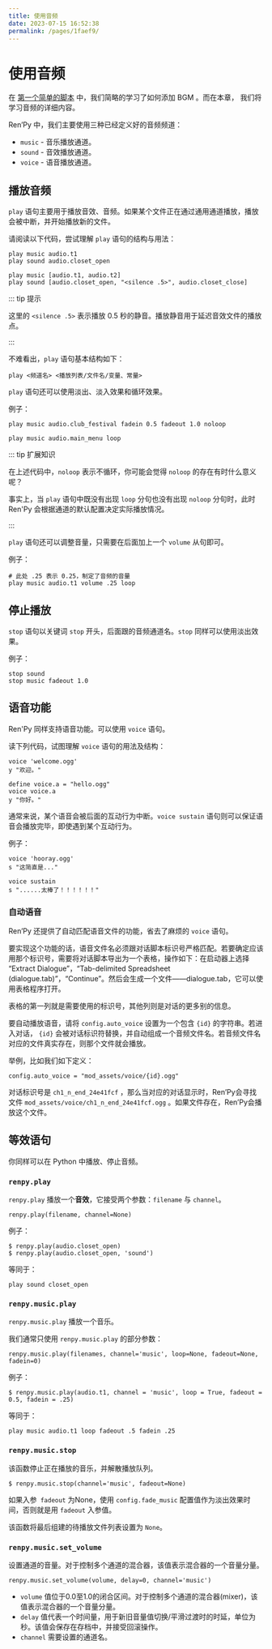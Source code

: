 ```yaml
---
title: 使用音频
date: 2023-07-15 16:52:38
permalink: /pages/1faef9/
---
```


# 使用音频

在 [第一个简单的脚本](/pages/91995e/) 中，我们简略的学习了如何添加 BGM 。而在本章， 我们将学习音频的详细内容。

Ren’Py 中，我们主要使用三种已经定义好的音频频道：

- `music` - 音乐播放通道。
- `sound` - 音效播放通道。
- `voice` - 语音播放通道。



## 播放音频

`play` 语句主要用于播放音效、音频。如果某个文件正在通过通用通道播放，播放会被中断，并开始播放新的文件。

请阅读以下代码，尝试理解 `play` 语句的结构与用法：

```rpy
play music audio.t1
play sound audio.closet_open
```

```rpy
play music [audio.t1, audio.t2]
play sound [audio.closet_open, "<silence .5>", audio.closet_close]
```

::: tip 提示

这里的 `<silence .5>` 表示播放 0.5 秒的静音。播放静音用于延迟音效文件的播放点。

:::

不难看出，`play` 语句基本结构如下：

```rpy
play <频道名> <播放列表/文件名/变量、常量>
```



`play` 语句还可以使用淡出、淡入效果和循环效果。

例子：

```rpy
play music audio.club_festival fadein 0.5 fadeout 1.0 noloop
```

```rpy\
play music audio.main_menu loop
```

::: tip 扩展知识

在上述代码中，`noloop` 表示不循环，你可能会觉得 `noloop` 的存在有时什么意义呢？

事实上，当 `play` 语句中既没有出现 `loop` 分句也没有出现 `noloop` 分句时，此时 Ren'Py 会根据通道的默认配置决定实际播放情况。

:::



`play` 语句还可以调整音量，只需要在后面加上一个 `volume` 从句即可。

例子：

```rpy
# 此处 .25 表示 0.25，制定了音频的音量
play music audio.t1 volume .25 loop
```



## 停止播放

`stop` 语句以关键词  `stop`  开头，后面跟的音频通道名。`stop` 同样可以使用淡出效果。

例子：

```rpy
stop sound
stop music fadeout 1.0
```



## 语音功能

Ren'Py 同样支持语音功能。可以使用 `voice` 语句。

读下列代码，试图理解 `voice` 语句的用法及结构：

```rpy
voice 'welcome.ogg'
y "欢迎。"
```

```rpy
define voice.a = "hello.ogg"
voice voice.a
y "你好。"
```



通常来说，某个语音会被后面的互动行为中断。`voice sustain` 语句则可以保证语音会播放完毕，即使遇到某个互动行为。

例子：

```rpy
voice 'hooray.ogg'
s "这简直是..."

voice sustain
s "......太棒了！！！！！！"
```



### 自动语音

Ren’Py 还提供了自动匹配语音文件的功能，省去了麻烦的 `voice` 语句。

要实现这个功能的话，语音文件名必须跟对话脚本标识号严格匹配。若要确定应该用那个标识号，需要将对话脚本导出为一个表格，操作如下：在启动器上选择 “Extract Dialogue”，“Tab-delimited Spreadsheet  (dialogue.tab)”，“Continue”。然后会生成一个文件——dialogue.tab，它可以使用表格程序打开。

表格的第一列就是需要使用的标识号，其他列则是对话的更多别的信息。

要自动播放语音，请将 `config.auto_voice` 设置为一个包含 `{id}` 的字符串。若进入对话， `{id}` 会被对话标识符替换，并自动组成一个音频文件名。若音频文件名对应的文件真实存在，则那个文件就会播放。

举例，比如我们如下定义：

```rpy
config.auto_voice = "mod_assets/voice/{id}.ogg"
```

对话标识号是 `ch1_n_end_24e41fcf` ，那么当对应的对话显示时，Ren’Py会寻找文件 `mod_assets/voice/ch1_n_end_24e41fcf.ogg` 。如果文件存在，Ren’Py会播放这个文件。



## 等效语句

你同样可以在 Python 中播放、停止音频。



### `renpy.play`

`renpy.play` 播放一个**音效**，它接受两个参数：`filename` 与 `channel`。

```rpy
renpy.play(filename, channel=None)
```



例子：

```rpy
$ renpy.play(audio.closet_open)
$ renpy.play(audio.closet_open, 'sound')
```

等同于：

```rpy
play sound closet_open
```



### `renpy.music.play`

`renpy.music.play` 播放一个音乐。

我们通常只使用 `renpy.music.play` 的部分参数：

``````rpy
renpy.music.play(filenames, channel='music', loop=None, fadeout=None, fadein=0)
``````

例子：

```rpy
$ renpy.music.play(audio.t1, channel = 'music', loop = True, fadeout = 0.5, fadein = .25)
```

等同于：

```rpy
play music audio.t1 loop fadeout .5 fadein .25
```

### `renpy.music.stop`

该函数停止正在播放的音乐，并解散播放队列。

```rpy 
$ renpy.music.stop(channel='music', fadeout=None)
```

如果入参` fadeout` 为None，使用 `config.fade_music` 配置值作为淡出效果时间，否则就是用 `fadeout` 入参值。

该函数将最后组建的待播放文件列表设置为 `None`。

### `renpy.music.set_volume`
设置通道的音量。对于控制多个通道的混合器，该值表示混合器的一个音量分量。 

```rpy
renpy.music.set_volume(volume, delay=0, channel='music')
```
- `volume` 值位于0.0至1.0的闭合区间。对于控制多个通道的混合器(mixer)，该值表示混合器的一个音量分量。
- `delay` 值代表一个时间量，用于新旧音量值切换/平滑过渡时的时延，单位为秒。该值会保存在存档中，并接受回滚操作。
- `channel` 需要设置的通道名。
